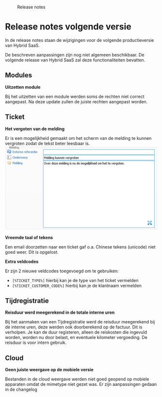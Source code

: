 <properties>
	<page>
		<title>Release notes volgende versie</title>
	</page>
	<menu>
		<position>Release notes</position>
		<title>Volgende versie</title>
	</menu>
</properties>

# Release notes volgende versie #

In de release notes staan de wijzigingen voor de volgende productieversie van Hybrid SaaS.


<div class="warning">
De beschreven aanpassingen zijn nog niet algemeen beschikbaar. De volgende release van Hybrid SaaS zal deze functionaliteiten bevatten.
</div>

## Modules ##

<div class="tag-fix"></div>

**Uitzetten module**

Bij het uitzetten van een module werden soms de rechten niet correct aangepast. Na deze update zullen de juiste rechten aangepast worden.

## Ticket ##

<div class="tag-fix"></div>

**Het vergoten van de melding**

Er is een mogelijkheid gemaakt om het scherm van de melding te kunnen vergroten zodat de tekst beter leesbaar is.
![](images/vergoten-melding.png)

<div class="tag-fix"></div>

**Vreemde taal of tekens**

Een email doorzetten naar een ticket gaf o.a. Chinese tekens (unicode) niet goed weer. Dit is opgelost.
 
**Extra veldcodes**

Er zijn 2 nieuwe veldcodes toegevoegd om te gebruiken: 

* `[%TICKET_TYPE%]` hierbij kan je de type van het ticket vermelden
* `[%TICKET_CUSTOMER_CODE%]` hierbij kan je de klantnaam vermelden

## Tijdregistratie ##

<div class="tag-fix"></div>

**Reisduur werd meegerekend in de totale interne uren**

Bij het aanmaken van een Tijdregistratie werd de reisduur meegerekend bij de interne uren, deze werden ook doorberekend op de factuur. Dit is verholpen. 
Je kan de duur registeren, alleen de reiskosten die ingevuld worden, worden nu door belast, en eventuele kilometer vergoeding. De reisduur is voor intern gebruik.

## Cloud ##

<div class="tag-fix"></div>

**Geen juiste weergave op de mobiele versie**

Bestanden in de cloud weergave werden niet goed geopend op mobiele apparaten omdat de mimetype niet gezet was.
Er zijn aanpassingen gedaan in de changelog
